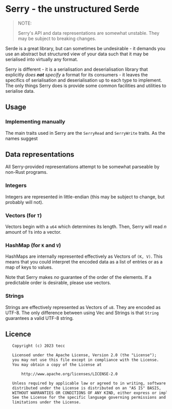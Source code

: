 # Serry - the unstructured Serde

> NOTE: 
> 
> Serry's API and data representations are somewhat unstable. 
> They may be subject to breaking changes.

Serde is a great library, but can sometimes be undesirable - it demands you use an abstract but structured view of your data such that it may be serialised into virtually any format.

Serry is different - it is a serialisation and deserialisation library that explicitly _does **not** specify_ a format for its consumers - it leaves the specifics of serialisation and deserialisation up to each type to implement.
The only things Serry does is provide some common facilities and utilities to serialise data.

## Usage

### Implementing manually

The main traits used in Serry are the `SerryRead` and `SerryWrite` traits.
As the names suggest

## Data representations

All Serry-provided representations attempt to be somewhat parseable by non-Rust programs.

### Integers

Integers are represented in little-endian (this may be subject to change, but probably will not).

### Vectors (for `T`)

Vectors begin with a `u64` which determines its length.
Then, Serry will read _n_ amount of `T`s into a vector. 

### HashMap (for `K` and `V`)

HashMaps are internally represented effectively as Vectors of `(K, V)`.
This means that you could interpret the encoded data as a list of entries or as a map of keys to values.

Note that Serry makes _no_ guarantee of the order of the elements. If a predictable order is desirable, please use vectors.

### Strings

Strings are effectively represented as Vectors of `u8`. They are encoded as UTF-8.
The only difference between using Vec<u8> and Strings is that `String` guarantees a valid UTF-8 string.

## Licence

```txt
   Copyright (c) 2023 tecc

   Licensed under the Apache License, Version 2.0 (the "License");
   you may not use this file except in compliance with the License.
   You may obtain a copy of the License at

       http://www.apache.org/licenses/LICENSE-2.0

   Unless required by applicable law or agreed to in writing, software
   distributed under the License is distributed on an "AS IS" BASIS,
   WITHOUT WARRANTIES OR CONDITIONS OF ANY KIND, either express or implied.
   See the License for the specific language governing permissions and
   limitations under the License.
```